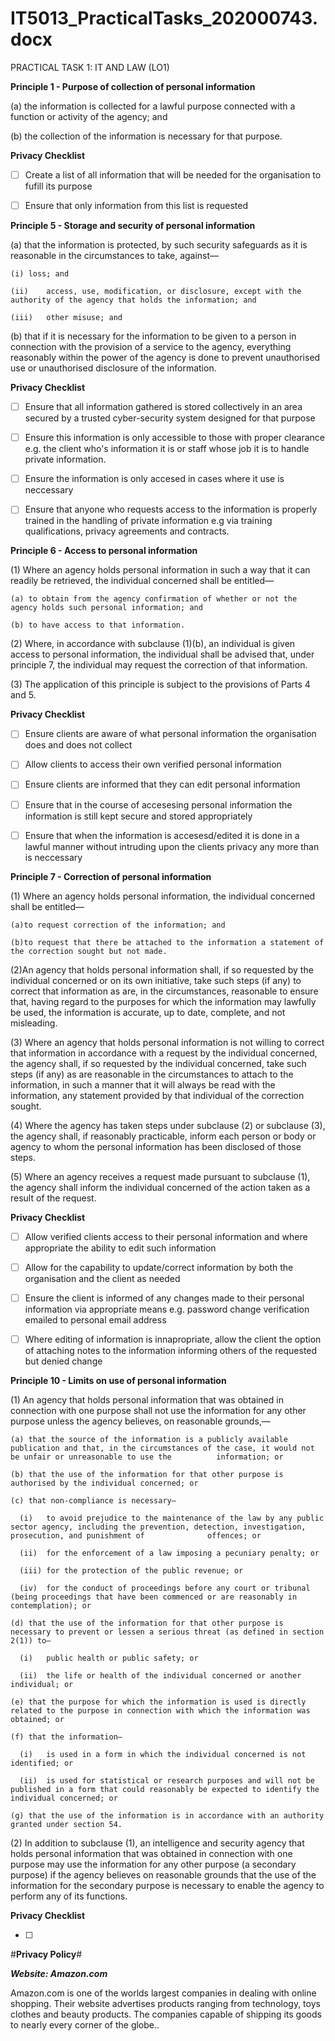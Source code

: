 # IT5013_PracticalTasks_202000743.docx

PRACTICAL TASK 1: IT AND LAW (LO1)

**Principle 1 - Purpose of collection of personal information**

  (a)	the information is collected for a lawful purpose connected with a function or activity of the agency; and
  
  (b)	the collection of the information is necessary for that purpose.
    
**Privacy Checklist**

   - [ ]  Create a list of all information that will be needed for the organisation to fufill its purpose
   
   - [ ]  Ensure that only information from this list is requested
   
 
  
**Principle 5 - Storage and security of personal information**

  (a)	that the information is protected, by such security safeguards as it is reasonable in the circumstances to take, against—
  
    (i)	loss; and
    
    (ii)	access, use, modification, or disclosure, except with the authority of the agency that holds the information; and
    
    (iii)	other misuse; and
    
  (b)	that if it is necessary for the information to be given to a person in connection with the provision of a service to the agency, everything reasonably within the power of    the agency is done to prevent unauthorised use or unauthorised disclosure of the information.

**Privacy Checklist**

- [ ] Ensure that all information gathered is stored collectively in an area secured by a trusted cyber-security system designed for that purpose

- [ ] Ensure this information is only accessible to those with proper clearance e.g. the client who's information it is or staff whose job it is to handle private                 information.

- [ ] Ensure the information is only accesed in cases where it use is neccessary

- [ ] Ensure that anyone who requests access to the information is properly trained in the handling of private information e.g via training qualifications, privacy agreements         and contracts.


**Principle 6 - Access to personal information**

  (1)	Where an agency holds personal information in such a way that it can readily be retrieved, the individual concerned shall be entitled—
  
    (a)	to obtain from the agency confirmation of whether or not the agency holds such personal information; and
    
    (b) to have access to that information.
    
  (2)	Where, in accordance with subclause (1)﻿(b), an individual is given access to personal information, the individual shall be advised that, under principle 7, the individual   may request the correction of that information.
  
  (3)	The application of this principle is subject to the provisions of Parts 4 and 5.

**Privacy Checklist**

- [ ] Ensure clients are aware of what personal information the organisation does and does not collect

- [ ] Allow clients to access their own verified personal information

- [ ] Ensure clients are informed that they can edit personal information

- [ ] Ensure that in the course of accesesing personal information the information is still kept secure and stored appropriately

- [ ] Ensure that when the information is accesesd/edited it is done in a lawful manner without intruding upon the clients privacy any more than is neccessary


**Principle 7 - Correction of personal information**

  (1) Where an agency holds personal information, the individual concerned shall be entitled—
  
    (a)to request correction of the information; and
    
    (b)to request that there be attached to the information a statement of the correction sought but not made.
    
  (2)An agency that holds personal information shall, if so requested by the individual concerned or on its own initiative, take such steps (if any) to correct that information    as are, in the circumstances, reasonable to ensure that, having regard to the purposes for which the information may lawfully be used, the information is accurate, up to        date, complete, and not misleading.
  
  (3)	Where an agency that holds personal information is not willing to correct that information in accordance with a request by the individual concerned, the agency shall, if     so requested by the individual concerned, take such steps (if any) as are reasonable in the circumstances to attach to the information, in such a manner that it will always be   read with the information, any statement provided by that individual of the correction sought.
  
  (4)	Where the agency has taken steps under subclause (2) or subclause (3), the agency shall, if reasonably practicable, inform each person or body or agency to whom the          personal information has been disclosed of those steps.
  
  (5)	Where an agency receives a request made pursuant to subclause (1), the agency shall inform the individual concerned of the action taken as a result of the request.

**Privacy Checklist**

- [ ] Allow verified clients access to their personal information and where appropriate the ability to edit such information
- [ ] Allow for the capability to update/correct information by both the organisation and the client as needed
- [ ] Ensure the client is informed of any changes made to their personal information via appropriate means e.g. password change verification emailed to personal email address
- [ ] Where editing of information is innapropriate, allow the client the option of attaching notes to the information informing others of the requested but denied change


**Principle 10 - Limits on use of personal information**

  (1)	An agency that holds personal information that was obtained in connection with one purpose shall not use the information for any other purpose unless the agency believes,    on reasonable grounds,—
  
    (a)	that the source of the information is a publicly available publication and that, in the circumstances of the case, it would not be unfair or unreasonable to use the          information; or
    
    (b)	that the use of the information for that other purpose is authorised by the individual concerned; or
    
    (c)	that non-compliance is necessary—
    
      (i)	to avoid prejudice to the maintenance of the law by any public sector agency, including the prevention, detection, investigation, prosecution, and punishment of              offences; or
      
      (ii)	for the enforcement of a law imposing a pecuniary penalty; or
      
      (iii)	for the protection of the public revenue; or
      
      (iv)	for the conduct of proceedings before any court or tribunal (being proceedings that have been commenced or are reasonably in contemplation); or
      
    (d)	that the use of the information for that other purpose is necessary to prevent or lessen a serious threat (as defined in section 2(1)) to—
    
      (i)	public health or public safety; or
      
      (ii)	the life or health of the individual concerned or another individual; or
      
    (e)	that the purpose for which the information is used is directly related to the purpose in connection with which the information was obtained; or
    
    (f)	that the information—
    
      (i)	is used in a form in which the individual concerned is not identified; or
      
      (ii)	is used for statistical or research purposes and will not be published in a form that could reasonably be expected to identify the individual concerned; or
      
    (g)	that the use of the information is in accordance with an authority granted under section 54.
    
  (2)	In addition to subclause (1), an intelligence and security agency that holds personal information that was obtained in connection with one purpose may use the information    for any other purpose (a secondary purpose) if the agency believes on reasonable grounds that the use of the information for the secondary purpose is necessary to enable the    agency to perform any of its functions.
  
**Privacy Checklist**

- [ ] 


#**Privacy Policy**#

***Website: Amazon.com***

Amazon.com is one of the worlds largest companies in dealing with online shopping. Their website advertises products ranging from technology, toys clothes and beauty products. The companies capable of shipping its goods to nearly every corner of the globe..
